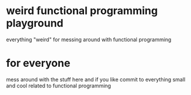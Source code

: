 
# weird functional programming playground

everything "weird" for messing around with functional programming

# for everyone 

mess around with the stuff here and if you like commit to everything
small and cool related to functional programming 
